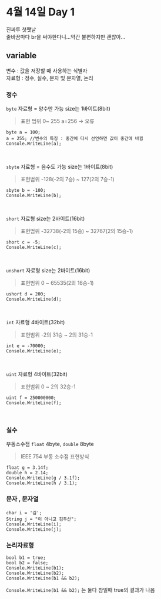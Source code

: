 # 4월 14일 Day 1
진짜루 첫쨋날 <br>
줄바꿈마다 br을 써야한다니...약간 불편하지만 괜찮아...

## variable
 변수 : 값을 저장할 때 사용하는 식별자 <br>
 자료형 : 정수, 실수, 문자 및 문자열, 논리<br>

 ### 정수
 ` byte ` 자료형 = 양수만 가능  size는 1바이트(8bit)<br>
> 표현 범위 0~ 255   a=256 -> 오류<br>
~~~
byte a = 100;
a = 255; //변수의 특징 : 중간에 다시 선언하면 값이 중간에 바뀜
Console.WriteLine(a); 
~~~
<br>

 ` sbyte ` 자료형 = 음수도 가능 size는 1바이트(8bit)<br>
> 표현범위 -128(-2의 7승) ~ 127(2의 7승-1)  <br>

~~~ 
sbyte b = -100;
Console.WriteLine(b);
~~~
<br>

 ` short ` 자료형  size는 2바이트(16bit)<br>
> 표현범위 -32738(-2의 15승)  ~ 32767(2의 15승-1) <br>

~~~ 
short c = -5;
Console.WriteLine(c); 
~~~
<br>

 ` unshort ` 자료형  size는 2바이트(16bit)<br>
> 표현범위 0 ~ 65535(2의 16승-1)<br>

~~~
ushort d = 200;
Console.WriteLine(d);
~~~
<br>

 ` int ` 자료형 4바이트(32bit)<br>
> 표현범위 -2의 31승 ~ 2의 31승-1<br>

~~~
int e = -70000;
Console.WriteLine(e);
~~~
<br>

 ` uint ` 자료형 4바이트(32bit)<br>
> 표현범위 0 ~ 2의 32승-1<br>

~~~ 
uint f = 250000000;
Console.WriteLine(f); 
~~~
<br>

### 실수

 부동소수점 ` float ` 4byte, ` double ` 8byte<br>
> IEEE 754 부동 소수점 표현방식<br>

~~~ 
float g = 3.14f;
double h = 2.14;
Console.WriteLine(g / 3.1f);
Console.WriteLine(h / 3.1); 
~~~

### 문자 , 문자열

~~~
char i = '김';
String j = "이 아니고 김두산";
Console.WriteLine(i);
Console.WriteLine(j); 
~~~

### 논리자료형

~~~ 
bool b1 = true;
bool b2 = false;
Console.WriteLine(b1);
Console.WriteLine(b2);
Console.WriteLine(b1 && b2); 
~~~

` Console.WriteLine(b1 && b2); ` 는 둘다 참일때 true의 결과가 나옴
